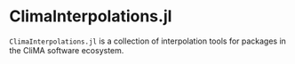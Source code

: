 # ClimaInterpolations.jl
`ClimaInterpolations.jl` is a collection of interpolation tools for packages in the CliMA software ecosystem.
